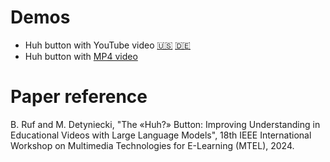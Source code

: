 # Demos
- Huh button with YouTube video [🇺🇸](https://borisruf.github.io/the-huh-button/index-youtube.html) [🇩🇪](https://borisruf.github.io/the-huh-button/index-adorno.html)
- Huh button with [MP4 video](https://borisruf.github.io/the-huh-button/index-mp4.html)
# Paper reference
B. Ruf and M. Detyniecki, "The «Huh?»  Button: Improving Understanding in Educational Videos with Large Language Models", 18th IEEE International Workshop on Multimedia Technologies for E-Learning (MTEL), 2024.
